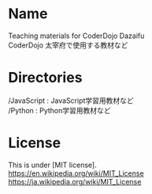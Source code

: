 # Name
Teaching materials for CoderDojo Dazaifu  
CoderDojo 太宰府で使用する教材など  

# Directories
/JavaScript : JavaScript学習用教材など  
/Python : Python学習用教材など  

# License
This is under [MIT license].  
https://en.wikipedia.org/wiki/MIT_License  
https://ja.wikipedia.org/wiki/MIT_License  
